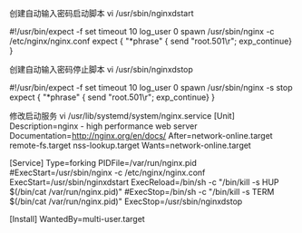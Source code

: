 创建自动输入密码启动脚本
vi /usr/sbin/nginxdstart 

#!/usr/bin/expect -f
  set timeout 10
  log_user 0
  spawn /usr/sbin/nginx -c /etc/nginx/nginx.conf
  expect {
  "*phrase" { send "root.501\r"; exp_continue}
}

创建自动输入密码停止脚本
vi /usr/sbin/nginxdstop


#!/usr/bin/expect -f
  set timeout 10
  log_user 0
  spawn /usr/sbin/nginx -s stop
  expect {
  "*phrase" { send "root.501\r"; exp_continue}
}



修改启动服务
vi /usr/lib/systemd/system/nginx.service
[Unit]
Description=nginx - high performance web server
Documentation=http://nginx.org/en/docs/
After=network-online.target remote-fs.target nss-lookup.target
Wants=network-online.target

[Service]
Type=forking
PIDFile=/var/run/nginx.pid
#ExecStart=/usr/sbin/nginx -c /etc/nginx/nginx.conf
ExecStart=/usr/sbin/nginxdstart
ExecReload=/bin/sh -c "/bin/kill -s HUP $(/bin/cat /var/run/nginx.pid)"
#ExecStop=/bin/sh -c "/bin/kill -s TERM $(/bin/cat /var/run/nginx.pid)"
ExecStop=/usr/sbin/nginxdstop

[Install]
WantedBy=multi-user.target